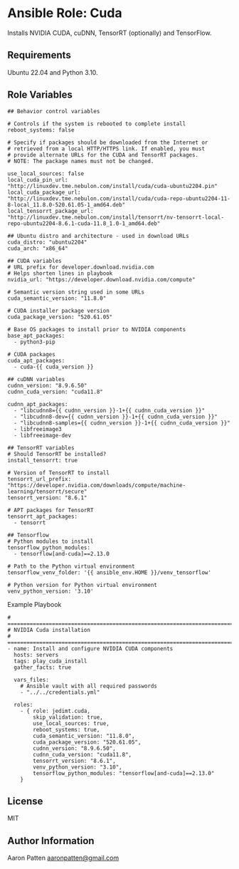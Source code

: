 Ansible Role: Cuda
==================

Installs NVIDIA CUDA, cuDNN, TensorRT (optionally) and TensorFlow.

Requirements
------------

Ubuntu 22.04 and Python 3.10.

Role Variables
--------------

    ## Behavior control variables

    # Controls if the system is rebooted to complete install
    reboot_systems: false

    # Specify if packages should be downloaded from the Internet or
    # retrieved from a local HTTP/HTTPS link. If enabled, you must
    # provide alternate URLs for the CUDA and TensorRT packages.
    # NOTE: The package names must not be changed.

    use_local_sources: false
    local_cuda_pin_url: "http://linuxdev.tme.nebulon.com/install/cuda/cuda-ubuntu2204.pin"
    local_cuda_package_url: "http://linuxdev.tme.nebulon.com/install/cuda/cuda-repo-ubuntu2204-11-8-local_11.8.0-520.61.05-1_amd64.deb"
    local_tensorrt_package_url: "http://linuxdev.tme.nebulon.com/install/tensorrt/nv-tensorrt-local-repo-ubuntu2204-8.6.1-cuda-11.8_1.0-1_amd64.deb"

    ## Ubuntu distro and architecture - used in download URLs
    cuda_distro: "ubuntu2204"
    cuda_arch: "x86_64"

    ## CUDA variables
    # URL prefix for developer.download.nvidia.com
    # Helps shorten lines in playbook
    nvidia_url: "https://developer.download.nvidia.com/compute"

    # Semantic version string used in some URLs
    cuda_semantic_version: "11.8.0"

    # CUDA installer package version
    cuda_package_version: "520.61.05"

    # Base OS packages to install prior to NVIDIA components
    base_apt_packages:
      - python3-pip

    # CUDA packages
    cuda_apt_packages:
      - cuda-{{ cuda_version }}

    ## cuDNN variables
    cudnn_version: "8.9.6.50"
    cudnn_cuda_version: "cuda11.8"

    cudnn_apt_packages:
      - "libcudnn8={{ cudnn_version }}-1+{{ cudnn_cuda_version }}"
      - "libcudnn8-dev={{ cudnn_version }}-1+{{ cudnn_cuda_version }}"
      - "libcudnn8-samples={{ cudnn_version }}-1+{{ cudnn_cuda_version }}"
      - libfreeimage3
      - libfreeimage-dev

    ## TensorRT variables
    # Should TensorRT be installed?
    install_tensorrt: true

    # Version of TensorRT to install
    tensorrt_url_prefix: "https://developer.nvidia.com/downloads/compute/machine-learning/tensorrt/secure"
    tensorrt_version: "8.6.1"

    # APT packages for TensorRT
    tensorrt_apt_packages:
      - tensorrt

    ## Tensorflow
    # Python modules to install
    tensorflow_python_modules:
      - tensorflow[and-cuda]==2.13.0

    # Path to the Python virtual environment
    tensorflow_venv_folder: '{{ ansible_env.HOME }}/venv_tensorflow'

    # Python version for Python virtual environment
    venv_python_version: '3.10'


Example Playbook

    # ===========================================================================
    # NVIDIA Cuda installation
    # ===========================================================================
    - name: Install and configure NVIDIA CUDA components
      hosts: servers
      tags: play_cuda_install
      gather_facts: true

      vars_files:
        # Ansible vault with all required passwords
        - "../../credentials.yml"

      roles:
        - { role: jedimt.cuda,
            skip_validation: true,
            use_local_sources: true,
            reboot_systems: true,
            cuda_semantic_version: "11.8.0",
            cuda_package_version: "520.61.05",
            cudnn_version: "8.9.6.50",
            cudnn_cuda_version: "cuda11.8",
            tensorrt_version: "8.6.1",
            venv_python_version: "3.10",
            tensorflow_python_modules: "tensorflow[and-cuda]==2.13.0"
        }

License
-------

MIT

Author Information
------------------

Aaron Patten
aaronpatten@gmail.com
